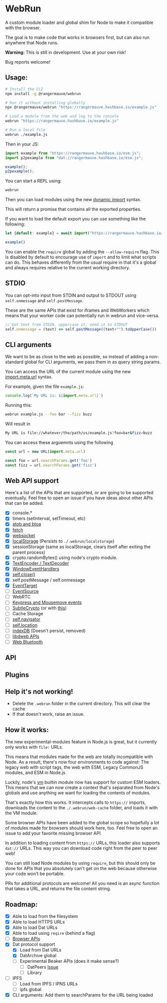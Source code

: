 # WebRun
A custom module loader and global shim for Node to make it compatible with the browser.

The goal is to make code that works in browsers first, but can also run anywhere that Node runs.

**Warning:** This is still in development. Use at your own risk!

Bug reports welcome!

## Usage:

```bash
# Install the CLI
npm install -g @rangermauve/webrun

# Run it without installing globally
npx @rangermauve/webrun "https://rangermauve.hashbase.io/example.js"

# Load a module from the web and log to the console
webrun "https://rangermauve.hashbase.io/example.js"

# Run a local file
webrun ./example.js
```

Then in your JS:

```javascript
import example from "https://rangermauve.hashbase.io/esm.js";
import p2pexample from "dat://rangermauve.hashbase.io/esm.js";

example();
p2pexample();
```

You can start a REPL using:

```bash
webrun
```

Then you can load modules using the new [dynamic import](https://github.com/tc39/proposal-dynamic-import) syntax.

This will return a promise that contains all the exported properties.

If you want to load the default export you can use something like the following:

```javascript
let {default: example} = await import("https://rangermauve.hashbase.io/esm.js")

example()
```

You can enable the `require` global by adding the `--allow-require` flag. This is disabled by default to encourage use of `import` and to limit what scripts can do. This behaves differently from the usual require in that it's a global and always requires relative to the current working directory.

## STDIO

You can opt-into input from STDIN and output to STDOUT using `self.onmessage` and `self.postMessage`.

These are the same APIs that exist for iframes and WebWorkers which means that your worker code can potentially run in webrun and vice-versa.

```javascript
// Get text from STDIN, uppercase it, send it to STDOUT
self.onmessage = (text) => self.postMessage((text+"").toUpperCase())
```

## CLI arguments

We want to be as close to the web as possible, so instead of adding a non-standard global for CLI arguments, we pass them in as query string params.

You can access the URL of the current module using the new [import.meta.url](https://developer.mozilla.org/en-US/docs/Web/JavaScript/Reference/Statements/import.meta) syntax.

For example, given the file `example.js`:

```javascript
console.log(`My URL is: ${import.meta.url}`)
```

Running this:

```bash
webrun example.js --foo bar --fizz buzz
```

Will result in

```bash
My URL is file://whatever/the/path/us/example.js?foo=bar&fizz=buzz
```

You can access these arguemnts using the following

```javascript
const url = new URL(import.meta.url)

const foo = url.searchParams.get('foo')
const fizz = url.searchParams.get('fizz')
```

## Web API support

Here's a list of the APIs that are supported, or are going to be supported eventually. Feel free to open an issue if you have ideas about other APIs that can be added.

- [x] console.*
- [x] timers (setInterval, setTimeout, etc)
- [x] [atob and btoa](https://www.npmjs.com/package/abab)
- [x] [fetch](https://www.npmjs.com/package/node-fetch)
- [x] [websocket](https://www.npmjs.com/package/ws)
- [x] [localStorage](https://www.npmjs.com/package/node-localstorage) (Persists to `./.webrun/localstorage`)
- [x] sessionStorage (same as localStorage, clears itself after exiting the parent process)
- [x] crypto.randomBytes() using node's crypto module.
- [x] [TextEncoder / TextDecoder](https://github.com/modulesio/text-encoder)
- [x] [WindowEventHandlers](https://developer.mozilla.org/en-US/docs/Web/API/WindowEventHandlers)
- [x] [self.close()](https://developer.mozilla.org/en-US/docs/Web/API/Window/close)
- [x] self.postMessage / self.onmessage
- [x] [EventTarget](https://github.com/WebReflection/event-target)
- [ ] [EventSource](https://developer.mozilla.org/en-US/docs/Web/API/EventSource)
- [ ] WebRTC
- [ ] [Keypress and Mousemove events](https://github.com/TooTallNate/keypress)
- [ ] [SubtleCrypto](https://github.com/PeculiarVentures/node-webcrypto-p11) (or with [this](https://github.com/PeculiarVentures/node-webcrypto-ossl))
- [ ] Cache Storage
- [ ] [self.navigator](https://developer.mozilla.org/en-US/docs/Web/API/WorkerGlobalScope/navigator)
- [ ] [self.location](https://developer.mozilla.org/en-US/docs/Web/API/WorkerGlobalScope/location)
- [ ] [indexDB](https://www.npmjs.com/package/fake-indexeddb) (Doesn't persist, removed)
- [ ] [libdweb APIs](https://github.com/mozilla/libdweb)
- [ ] [Web Bluetooth](https://github.com/thegecko/webbluetooth)

## API

## Plugins

## Help it's not working!

- Delete the `.webrun` folder in the current directory. This will clear the cache
- If that doesn't work, raise an issue.

## How it works:

The new experimental-modules feature in Node.js is great, but it currently only works with `file:` URLs.

This means that modules made for the web are totally incompatible with Node. As a result, there's now four environments to code against: The legacy web with script tags, the web with ESM, Legacy CommonJS modules, and ESM in Node.js.

Luckily, node's [vm](https://nodejs.org/api/vm.html#vm_module_link_linker) builtin module now has support for custom ESM loaders. This means that we can now create a context that's separated from Node's globals and use anything we want for loading the contents of modules.

That's exactly how this works. It intercepts calls to `https://` imports, downloads the content to the `./.webrun/web-cache` folder, and loads it with the VM module.

Some browser APIs have been added to the global scope so hopefully a lot of modules made for browsers should work here, too. Feel free to open an issue to add your favorite missing browser API.

In addition to loading content from `https://` URLs, this loader also supports `dat://` URLs. This way you can download code right from the peer to peer web!

You can still load Node modules by using `require`, but this should only be done for APIs that you absolutely can't get on the web because otherwise your code won't be portable.

PRs for additional protocols are welcome! All you need is an async function that takes a URL, and returns the file content string.

## Roadmap:

- [x] Able to load from the filesystem
- [x] Able to load HTTPS URLs
- [x] Able to load Dat URLs
- [x] Able to load using `reqire` (behind a flag)
- [ ] [Browser APIs]()
- [x] Dat protocol support
	- [x] Load from Dat URLs
	- [x] DatArchive global
	- [ ] Experimental Beaker APIs (does it make sense?)
		- [ ] DatPeers [Issue](https://github.com/beakerbrowser/dat-node/issues/3)
		- [ ] Library
- [ ] IPFS
	- [ ] Load from IPFS / IPNS URLs
	- [ ] ipfs global
- [x] CLI arguments: Add them to searchParams for the URL being loaded
